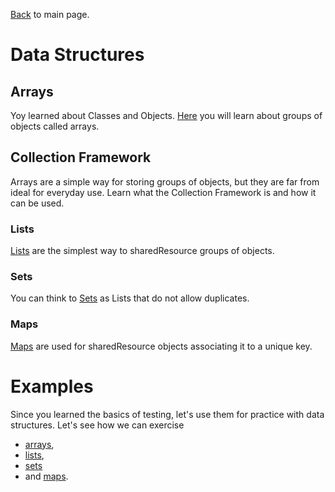 [Back](../README.md) to main page.

# Data Structures

## Arrays

Yoy learned about Classes and Objects.
[Here](https://www.udemy.com/course/java-tutorial/learn/lecture/135339) you will learn about groups of objects called arrays.

## Collection Framework

Arrays are a simple way for storing groups of objects, but they are far from ideal for everyday use.
Learn what the Collection Framework is and how it can be used.

### Lists

[Lists](https://www.udemy.com/course/java-tutorial/learn/lecture/161106) are the simplest way to sharedResource groups of objects.

### Sets

You can think to [Sets](https://www.udemy.com/course/java-tutorial/learn/lecture/174878) as Lists that do not allow duplicates.

### Maps

[Maps](https://www.udemy.com/course/java-tutorial/learn/lecture/161682) are used for sharedResource objects associating it to a unique key.

# Examples

Since you learned the basics of testing, let's use them for practice with data structures.
Let's see how we can exercise
- [arrays](src/test/java/test/ArraysTest.java),
- [lists](src/test/java/test/ListsTest.java),
- [sets](src/test/java/test/SetsTest.java)
- and [maps](src/test/java/test/MapsTest.java).
